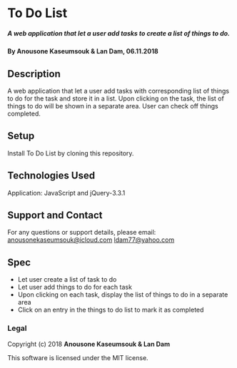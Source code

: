 # To Do List

##### A web application that let a user add tasks to create a list of things to do.

#### By Anousone Kaseumsouk & Lan Dam, 06.11.2018

## Description

A web application that let a user add tasks with corresponding list of things to do for the task and store it in a list.  Upon clicking on the task, the list of things to do will be shown in a separate area. User can check off things completed.

## Setup

Install To Do List by cloning this repository.

## Technologies Used

Application: JavaScript and jQuery-3.3.1

## Support and Contact

For any questions or support details, please email:
anousonekaseumsouk@icloud.com
ldam77@yahoo.com

## Spec

* Let user create a list of task to do
* Let user add things to do for each task
* Upon clicking on each task, display the list of things to do in a separate area
* Click on an entry in the things to do list to mark it as completed



### Legal

Copyright (c) 2018 **Anousone Kaseumsouk & Lan Dam**

This software is licensed under the MIT license.

